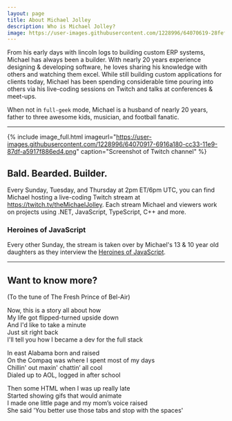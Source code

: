 ```yaml
---
layout: page
title: About Michael Jolley
description: Who is Michael Jolley?
image: https://user-images.githubusercontent.com/1228996/64070619-28fef100-cc2a-11e9-8e32-837e130722ca.png
---
```


From his early days with lincoln logs to building custom ERP systems, Michael has always been a builder. With
nearly 20 years experience designing &amp; developing software, he loves sharing his knowledge with others
and watching them excel. While still building custom applications for clients today, Michael has been spending
considerable time pouring into others via his live-coding sessions on Twitch and talks at conferences &amp; meet-ups.

When not in `full-geek` mode, Michael is a husband of nearly 20 years, father to three awesome kids, musician,
and football fanatic.

---

{% include image_full.html imageurl="https://user-images.githubusercontent.com/1228996/64070917-6916a180-cc33-11e9-87df-a5917f886ed4.png" caption="Screenshot of Twitch channel" %}

## Bald. Bearded. Builder.

Every Sunday, Tuesday, and Thursday at 2pm ET/6pm UTC, you can find Michael hosting a live-coding Twitch
stream at <a href="https://twitch.tv/theMichaelJolley" target="_blank">https://twitch.tv/theMichaelJolley</a>.
Each stream Michael and viewers work on projects using .NET, JavaScript, TypeScript, C++ and more.

### Heroines of JavaScript

Every other Sunday, the stream is taken over by Michael's 13 &amp; 10 year old daughters as they interview
the <a href="https://github.com/mtheoryx/heroines-of-javascript" target="_blank">Heroines of JavaScript</a>.


---

## Want to know more?

(To the tune of The Fresh Prince of Bel-Air)

Now, this is a story all about how<br/>
My life got flipped-turned upside down<br/>
And I'd like to take a minute<br/>
Just sit right back<br/>
I'll tell you how I became a dev for the full stack

In east Alabama born and raised<br/>
On the Compaq was where I spent most of my days<br/>
Chillin' out maxin' chattin’ all cool<br/>
Dialed up to AOL, logged in after school

Then some HTML when I was up really late<br/>
Started showing gifs that would animate<br/>
I made one little page and my mom’s voice raised<br/>
She said 'You better use those tabs and stop with the spaces'
